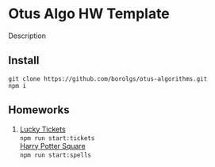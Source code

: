 # Otus Algo HW Template

Description

## Install

`git clone https://github.com/borolgs/otus-algorithms.git`  
`npm i`

## Homeworks

1. [Lucky Tickets](./src/tickets/readme.md)  
   `npm run start:tickets`  
   [Harry Potter Square](./src/spells/readme.md)  
   `npm run start:spells`
